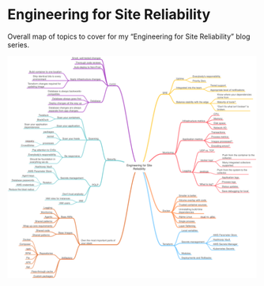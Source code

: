 # Engineering for Site Reliability

Overall map of topics to cover for my “Engineering for Site Reliability” blog series.

![](engineering-for-site-reliability.png)
